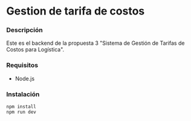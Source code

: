 # Gestion de tarifa de costos
### Descripción
Este es el backend de la propuesta 3 "Sistema de Gestión de Tarifas de Costos para Logística".

### Requisitos
- Node.js

### Instalación

```
npm install
npm run dev
```
